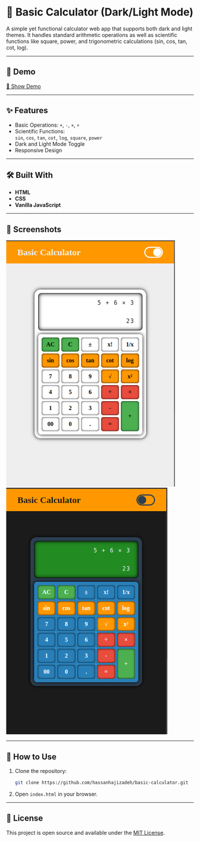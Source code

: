 # 🧮 Basic Calculator (Dark/Light Mode)

A simple yet functional calculator web app that supports both dark and light themes. It handles standard arithmetic operations as well as scientific functions like square, power, and trigonometric calculations (sin, cos, tan, cot, log).

---

## 🚀 Demo

[🔗 Show Demo](https://hassanhajizadeh-basic-calculator.netlify.app)

---

## ✨ Features

-   Basic Operations: `+`, `-`, `×`, `÷`
-   Scientific Functions:  
    `sin`, `cos`, `tan`, `cot`, `log`, `square`, `power`
-   Dark and Light Mode Toggle
-   Responsive Design

---

## 🛠️ Built With

-   **HTML**
-   **CSS**
-   **Vanilla JavaScript**

---

## 📸 Screenshots

![Calculator Light Mode](demo1.png)
![Calculator Dark Mode](demo2.png)

---

## 📂 How to Use

1. Clone the repository:
    ```bash
    git clone https://github.com/hassanhajizadeh/basic-calculator.git
    ```
2. Open `index.html` in your browser.

---

## 📄 License

This project is open source and available under the [MIT License](LICENSE).
